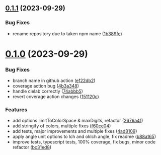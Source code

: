 ## [0.1.1](https://github.com/jeronimoek/color-space-translate/compare/v0.1.0...v0.1.1) (2023-09-29)


### Bug Fixes

* rename repository due to taken npm name ([1b389fe](https://github.com/jeronimoek/color-space-translate/commit/1b389fe8174e2bc5c3a611fabfca66f10cf2daab))



# [0.1.0](https://github.com/jeronimoek/color-space-translate/compare/f60ce04edf8b6bceeef9d87c033b0c13e889776f...v0.1.0) (2023-09-29)


### Bug Fixes

* branch name in github action ([ef22db2](https://github.com/jeronimoek/color-space-translate/commit/ef22db28ca00d681cf46ae05757ee26f4d410d5b))
* coverage action bug ([4b3a348](https://github.com/jeronimoek/color-space-translate/commit/4b3a348a115f10691f08dd4e5b2e15c687479fe5))
* handle cielab correctly ([74abbb5](https://github.com/jeronimoek/color-space-translate/commit/74abbb5def8fbed233d6c35ad52e27a9e1b39497))
* revert coverage action changes ([151120c](https://github.com/jeronimoek/color-space-translate/commit/151120cefc74b194a6ee880a69e948e44d8cfd49))


### Features

* add options limitToColorSpace & maxDigits, refactor ([2676a41](https://github.com/jeronimoek/color-space-translate/commit/2676a41c264bed85d75e50a409161285c153ce3c))
* add stringify of colors, multiple fixes ([f60ce04](https://github.com/jeronimoek/color-space-translate/commit/f60ce04edf8b6bceeef9d87c033b0c13e889776f))
* add tests, major improvements and multiple fixes ([4ad8109](https://github.com/jeronimoek/color-space-translate/commit/4ad8109cd49131ceacc49863608c1e1c53b1c11b))
* apply angle unit options to lch and oklch angle, fix readme ([b88a165](https://github.com/jeronimoek/color-space-translate/commit/b88a1653cf3c2e849378897d6393a0912c10b25b))
* improve tests, typescript tests, 100% coverage, fix bugs, minor code refactor ([bc31ed8](https://github.com/jeronimoek/color-space-translate/commit/bc31ed84d90662420c5560f8290bce74e6c9da50))



